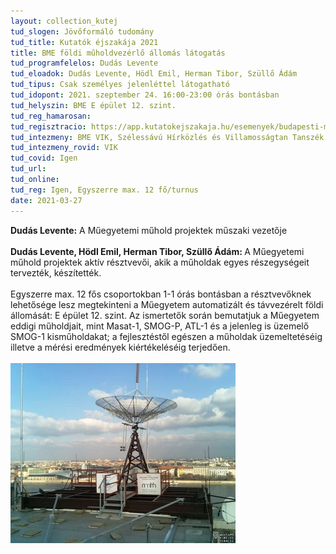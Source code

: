 ```yaml
---
layout: collection_kutej
tud_slogen: Jövőformáló tudomány
tud_title: Kutatók éjszakája 2021
title: BME földi műholdvezérlő állomás látogatás
tud_programfelelos: Dudás Levente
tud_eloadok: Dudás Levente, Hödl Emil, Herman Tibor, Szüllő Ádám
tud_tipus: Csak személyes jelenléttel látogatható
tud_idopont: 2021. szeptember 24. 16:00-23:00 órás bontásban
tud_helyszin: BME E épület 12. szint.
tud_reg_hamarosan:
tud_regisztracio: https://app.kutatokejszakaja.hu/esemenyek/budapesti-muszaki-es-gazdasagtudomanyi-egyetem/bme-foldi-muholdvezerlo-allomas-latogatas
tud_intezmeny: BME VIK, Szélessávú Hírközlés és Villamosságtan Tanszék
tud_intezmeny_rovid: VIK
tud_covid: Igen
tud_url:
tud_online: 
tud_reg: Igen, Egyszerre max. 12 fő/turnus
date: 2021-03-27
---
```


<b>Dudás Levente:</b> A Műegyetemi műhold projektek műszaki vezetője
<br><br>
<b>Dudás Levente, Hödl Emil, Herman Tibor, Szüllő Ádám: </b>A Műegyetemi műhold projektek aktív résztvevői, akik a műholdak egyes részegységeit tervezték, készítették.
<br><br>
Egyszerre max. 12 fős csoportokban 1-1 órás bontásban a résztvevőknek lehetősége lesz megtekinteni a Műegyetem automatizált és távvezérelt földi állomását: E épület 12. szint. Az ismertetők során bemutatjuk a Műegyetem eddigi műholdjait, mint Masat-1, SMOG-P, ATL-1 és a jelenleg is üzemelő SMOG-1 kisműholdakat; a fejlesztéstől egészen a műholdak üzemeltetéséig illetve a mérési eredmények kiértékeléséig terjedően.
<br><br>
<img src="images/muhold.jpg" max-width="500" class="center">
